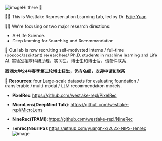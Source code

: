 ![image](https://github.com/westlake-repl/.github/assets/15176493/995faf40-f178-4aec-ac60-f455dbebe221)Hi there 👋

🙋‍♀️ This is Westlake Representation Learning Lab, led by Dr. [Fajie Yuan](https://fajieyuan.github.io/). 

👩‍💻 We're focusing on two major research directions: 

- AI+Life Science.
- Deep learning for Searching and Recommendation

🤗 Our lab is now recruiting self-motivated interns / full-time (posdoc/assistant) researchers/ Ph.D. students in machine learning and Life AI. 实验室招聘科研助理，实习生，博士生和博士后，请邮件联系.

 **西湖大学24年春季第三轮博士招生，仍有名额，欢迎申请和联系**

🤗 **Resources**: four Large-scale datasets for evaluating foundation / transferable / multi-modal / LLM recommendaiton models.

-  **PixelRec**: https://github.com/westlake-repl/PixelRec

-  **MicroLens(DeepMind Talk)**: https://github.com/westlake-repl/MicroLens
  
-  **NineRec(TPAMI)**: https://github.com/westlake-repl/NineRec 

-  **Tenrec(NeurIPS)**: https://github.com/yuangh-x/2022-NIPS-Tenrec
![image](https://github.com/westlake-repl/.github/assets/15176493/83e61937-40c8-4041-9dc0-37b1e785f750)

